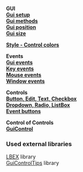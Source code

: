 __GUI__  
__[Gui setup](/Lib/Gui/Test/gui-setup/readme.md)__  
__[Gui methods](/Lib/Gui/Test/gui-methods/readme.md)__  
__[Gui position](/Lib/Gui/Test/gui-position/readme.md)__  
__[Gui size](/Lib/Gui/Test/gui-size/readme.md)__  

__[Style - Control colors](Lib/Style/readme.md)__  __Events__  
__[Gui events](Lib/Events/GuiEvents/readme.md)__  
__[Key events](Lib/Events/KeyEvents/readme.md)__  
__[Mouse events](Lib/Events/MouseEvents/readme.md)__  
__[Window events](Lib/Events/WindowEvents/readme.md)__  
__Controls__  
__[Button, Edit, Text, Checkbox](Lib/Controls/Control/Test/controls-main#basic-controls)__  
__[Dropdown, Radio, ListBox](Lib/Controls/Control/Test/controls-main#items-controls)__  __[Event buttons](Lib/Controls/Control/Control/Test/Test/controls-event)__  
__Control of Controls__  __[GuiControl](Lib/controls/controls-guicontrol)__  


### Used external libraries  
[LBEX](https://github.com/AHK-just-me/LBEX) library  
[GuiControlTips](https://autohotkey.com/boards/viewtopic.php?t=2598) library  
